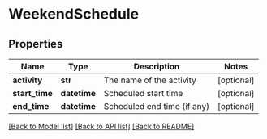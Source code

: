 # WeekendSchedule

## Properties
Name | Type | Description | Notes
------------ | ------------- | ------------- | -------------
**activity** | **str** | The name of the activity | [optional] 
**start_time** | **datetime** | Scheduled start time | [optional] 
**end_time** | **datetime** | Scheduled end time (if any) | [optional] 

[[Back to Model list]](../README.md#documentation-for-models) [[Back to API list]](../README.md#documentation-for-api-endpoints) [[Back to README]](../README.md)

